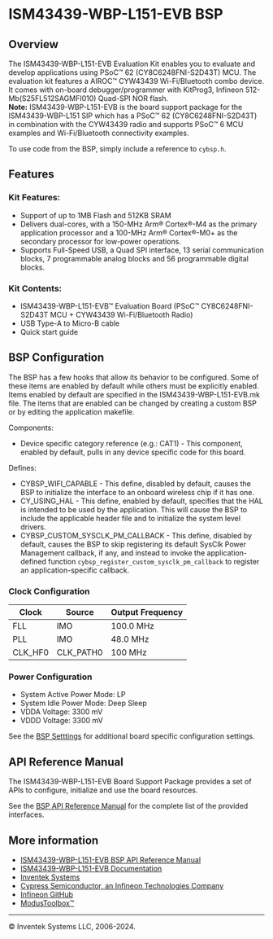 # ISM43439-WBP-L151-EVB BSP

## Overview

The ISM43439-WBP-L151-EVB Evaluation Kit enables you to evaluate and develop applications using PSoC™ 62 (CY8C6248FNI-S2D43T) MCU. The evaluation kit features a AIROC™ CYW43439 Wi-Fi/Bluetooth combo device. It comes with on-board debugger/programmer with KitProg3, Infineon 512-Mb(S25FL512SAGMFI010) Quad-SPI NOR flash.     
**Note:**
ISM43439-WBP-L151-EVB is the board support package for the ISM43439-WBP-L151 SIP which has a PSoC™ 62 (CY8C6248FNI-S2D43T) in combination with the CYW43439 radio and supports PSoC™ 6 MCU examples and Wi-Fi/Bluetooth connectivity examples.



To use code from the BSP, simply include a reference to `cybsp.h`.

## Features

### Kit Features:

* Support of up to 1MB Flash and 512KB SRAM
* Delivers dual-cores, with a 150-MHz Arm® Cortex®-M4 as the primary application processor and a 100-MHz Arm® Cortex®-M0+ as the secondary processor for low-power operations.
* Supports Full-Speed USB, a Quad SPI interface, 13 serial communication blocks, 7 programmable analog blocks and 56 programmable digital blocks.

### Kit Contents:

* ISM43439-WBP-L151-EVB™ Evaluation Board (PSoC™ CY8C6248FNI-S2D43T MCU + CYW43439 Wi-Fi/Bluetooth Radio)
* USB Type-A to Micro-B cable
* Quick start guide

## BSP Configuration

The BSP has a few hooks that allow its behavior to be configured. Some of these items are enabled by default while others must be explicitly enabled. Items enabled by default are specified in the ISM43439-WBP-L151-EVB.mk file. The items that are enabled can be changed by creating a custom BSP or by editing the application makefile.

Components:
* Device specific category reference (e.g.: CAT1) - This component, enabled by default, pulls in any device specific code for this board.

Defines:
* CYBSP_WIFI_CAPABLE - This define, disabled by default, causes the BSP to initialize the interface to an onboard wireless chip if it has one.
* CY_USING_HAL - This define, enabled by default, specifies that the HAL is intended to be used by the application. This will cause the BSP to include the applicable header file and to initialize the system level drivers.
* CYBSP_CUSTOM_SYSCLK_PM_CALLBACK - This define, disabled by default, causes the BSP to skip registering its default SysClk Power Management callback, if any, and instead to invoke the application-defined function `cybsp_register_custom_sysclk_pm_callback` to register an application-specific callback.

### Clock Configuration

| Clock    | Source    | Output Frequency |
|----------|-----------|------------------|
| FLL      | IMO       | 100.0 MHz        |
| PLL      | IMO       | 48.0 MHz         |
| CLK_HF0  | CLK_PATH0 | 100 MHz          |

### Power Configuration

* System Active Power Mode: LP
* System Idle Power Mode: Deep Sleep
* VDDA Voltage: 3300 mV
* VDDD Voltage: 3300 mV

See the [BSP Setttings][settings] for additional board specific configuration settings.

## API Reference Manual

The ISM43439-WBP-L151-EVB Board Support Package provides a set of APIs to configure, initialize and use the board resources.

See the [BSP API Reference Manual][api] for the complete list of the provided interfaces.

## More information
* [ISM43439-WBP-L151-EVB BSP API Reference Manual][api]
* [ISM43439-WBP-L151-EVB Documentation](https://www.inventeksys.com/iwin/wp-content/uploads/ISM43439-WBP-L151-Functional-Specification-DOC-DS-20112.pdf)
* [Inventek Systems](http://www.inventeksys.com/)
* [Cypress Semiconductor, an Infineon Technologies Company](http://www.cypress.com)
* [Infineon GitHub](https://github.com/infineon)
* [ModusToolbox™](https://www.cypress.com/products/modustoolbox-software-environment)

[api]: https://infineon.github.io/TARGET_ISM43439-WBP-L151-EVB/html/modules.html
[settings]: https://infineon.github.io/TARGET_ISM43439-WBP-L151-EVB/html/md_bsp_settings.html

---
© Inventek Systems LLC, 2006-2024.